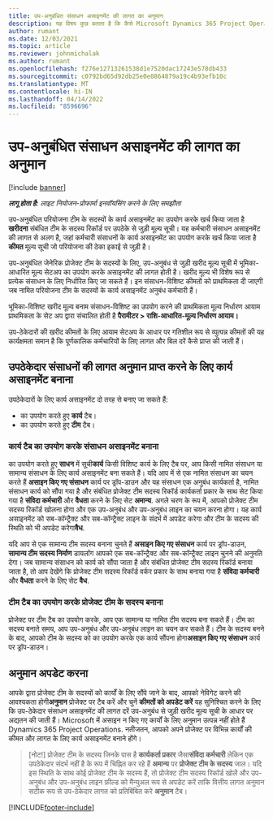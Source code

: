 ```yaml
---
title: उप-अनुबंधित संसाधन असाइनमेंट की लागत का अनुमान
description: यह विषय कुछ बताता है कि कैसे Microsoft Dynamics 365 Project Operations उपसंविदा संसाधन असाइनमेंट के लागत अनुमान की गणना करता है।
author: rumant
ms.date: 12/03/2021
ms.topic: article
ms.reviewer: johnmichalak
ms.author: rumant
ms.openlocfilehash: f276e12713261538d1e7520dac17243e578db433
ms.sourcegitcommit: c0792bd65d92db25e0e8864879a19c4b93efb10c
ms.translationtype: MT
ms.contentlocale: hi-IN
ms.lasthandoff: 04/14/2022
ms.locfileid: "8596696"
---
```

# <a name="cost-estimation-of-subcontracted-resource-assignments"></a>उप-अनुबंधित संसाधन असाइनमेंट की लागत का अनुमान

[!include [banner](../../includes/dataverse-preview.md)]

_**लागू होता है:** लाइट नियोजन-प्रोफार्मा इनवॉयसिंग करने के लिए समझौता_

उप-अनुबंधित परियोजना टीम के सदस्यों के कार्य असाइनमेंट का उपयोग करके खर्च किया जाता है **खरीदना** संबंधित टीम के सदस्य रिकॉर्ड पर उपठेके से जुड़ी मूल्य सूची। यह कर्मचारी संसाधन असाइनमेंट की लागत से अलग है, जहां कर्मचारी संसाधनों के कार्य असाइनमेंट का उपयोग करके खर्च किया जाता है **कीमत** मूल्य सूची जो परियोजना की ठेका इकाई से जुड़ी है। 

उप-अनुबंधित जेनेरिक प्रोजेक्ट टीम के सदस्यों के लिए, उप-अनुबंध से जुड़ी खरीद मूल्य सूची में भूमिका-आधारित मूल्य सेटअप का उपयोग करके असाइनमेंट की लागत होती है। खरीद मूल्य भी विशेष रूप से प्रत्येक संसाधन के लिए निर्धारित किए जा सकते हैं। इन संसाधन-विशिष्ट कीमतों को प्राथमिकता दी जाएगी जब नामित परियोजना टीम के सदस्यों के कार्य असाइनमेंट अनुबंध कर्मचारी हैं। 

भूमिका-विशिष्ट खरीद मूल्य बनाम संसाधन-विशिष्ट का उपयोग करने की प्राथमिकता मूल्य निर्धारण आयाम प्राथमिकता के सेट अप द्वारा संचालित होती है **पैरामीटर > राशि-आधारित-मूल्य निर्धारण आयाम।**

उप-ठेकेदारों की खरीद कीमतों के लिए आयाम सेटअप के आधार पर गतिशील रूप से व्युत्पन्न कीमतों की यह कार्यक्षमता समान है कि पूर्णकालिक कर्मचारियों के लिए लागत और बिल दरें कैसे प्राप्त की जाती हैं। 

## <a name="creating-task-assignments-for-getting-cost-estimates-of-subcontractor-resources"></a>उपठेकेदार संसाधनों की लागत अनुमान प्राप्त करने के लिए कार्य असाइनमेंट बनाना

उपठेकेदारों के लिए कार्य असाइनमेंट दो तरह से बनाए जा सकते हैं: 
- का उपयोग करते हुए **कार्य** टैब।
- का उपयोग करते हुए **टीम** टैब।

### <a name="creating-resources-assignments-using-the-tasks-tab"></a>कार्य टैब का उपयोग करके संसाधन असाइनमेंट बनाना
का उपयोग करते हुए **साधन** में सूची**कार्य** किसी विशिष्ट कार्य के लिए टैब पर, आप किसी नामित संसाधन या सामान्य संसाधन के लिए कार्य असाइनमेंट बना सकते हैं। यदि आप में से एक नामित संसाधन का चयन करते हैं **असाइन किए गए संसाधन** कार्य पर ड्रॉप-डाउन और यह संसाधन एक अनुबंध कार्यकर्ता है, नामित संसाधन कार्य को सौंपा गया है और संबंधित प्रोजेक्ट टीम सदस्य रिकॉर्ड कार्यकर्ता प्रकार के साथ सेट किया गया है **संविदा कर्मचारी** और **वैधता** करने के लिए सेट **अमान्य**. अगले चरण के रूप में, आपको प्रोजेक्ट टीम सदस्य रिकॉर्ड खोलना होगा और एक उप-अनुबंध और उप-अनुबंध लाइन का चयन करना होगा। यह कार्य असाइनमेंट को सब-कॉन्ट्रैक्ट और सब-कॉन्ट्रैक्ट लाइन के संदर्भ में अपडेट करेगा और टीम के सदस्य की स्थिति को भी अपडेट करेगा**वैध**.

यदि आप से एक सामान्य टीम सदस्य बनाना चुनते हैं **असाइन किए गए संसाधन** कार्य पर ड्रॉप-डाउन, **सामान्य टीम सदस्य निर्माण** डायलॉग आपको एक सब-कॉन्ट्रैक्ट और सब-कॉन्ट्रैक्ट लाइन चुनने की अनुमति देगा। जब सामान्य संसाधन को कार्य को सौंपा जाता है और संबंधित प्रोजेक्ट टीम सदस्य रिकॉर्ड बनाया जाता है, तो आप देखेंगे कि प्रोजेक्ट टीम सदस्य रिकॉर्ड वर्कर प्रकार के साथ बनाया गया है **संविदा कर्मचारी** और **वैधता** करने के लिए सेट **वैध**.

### <a name="creating-project-team-members-using-the-team-tab"></a>टीम टैब का उपयोग करके प्रोजेक्ट टीम के सदस्य बनाना
प्रोजेक्ट पर टीम टैब का उपयोग करके, आप एक सामान्य या नामित टीम सदस्य बना सकते हैं। टीम का सदस्य बनाते समय, आप उप-अनुबंध और उप-अनुबंध लाइन का चयन कर सकते हैं। टीम के सदस्य बनने के बाद, आपको टीम के सदस्य को का उपयोग करके एक कार्य सौंपना होगा**असाइन किए गए संसाधन** कार्य पर ड्रॉप-डाउन। 

## <a name="updating-estimates"></a>अनुमान अपडेट करना
आपके द्वारा प्रोजेक्ट टीम के सदस्यों को कार्यों के लिए सौंपे जाने के बाद, आपको नेविगेट करने की आवश्यकता होगी**अनुमान** प्रोजेक्ट पर टैब करें और चुनें **कीमतों को अपडेट करें** यह सुनिश्चित करने के लिए कि उप-ठेकेदार संसाधन असाइनमेंट की लागत दरें उप-अनुबंध से जुड़ी खरीद मूल्य सूची के आधार पर अद्यतन की जाती हैं। Microsoft में असाइन न किए गए कार्यों के लिए अनुमान उत्पन्न नहीं होते हैं Dynamics 365 Project Operations. नतीजतन, आपको अपने प्रोजेक्ट पर विभिन्न कार्यों की कीमत और लागत के लिए कार्य असाइनमेंट बनाने होंगे। 

> [नोट!] प्रोजेक्ट टीम के सदस्य जिनके पास है **कार्यकर्ता प्रकार** जैसा**संविदा कर्मचारी** लेकिन एक उपठेकेदार संदर्भ नहीं है के रूप में चिह्नित कर रहे हैं **अमान्य** पर **प्रोजेक्ट टीम के सदस्य** जाल। यदि इस स्थिति के साथ कोई प्रोजेक्ट टीम के सदस्य हैं, तो प्रोजेक्ट टीम सदस्य रिकॉर्ड खोलें और उप-अनुबंध और उप-अनुबंध लाइन फ़ील्ड को मैन्युअल रूप से अपडेट करें ताकि वित्तीय लागत अनुमान सटीक रूप से उप-ठेकेदार लागत को प्रतिबिंबित करे **अनुमान** टैब। 


[!INCLUDE[footer-include](../../includes/footer-banner.md)]
